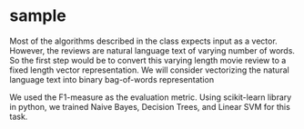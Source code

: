 # sample
<p>Most of the algorithms described in the class expects input as a vector. However, the reviews are natural language text of varying number of words. So the first step would be to convert this varying length movie review to a fixed length vector representation. We will consider vectorizing the natural language text into binary bag-of-words representation
<p>We used the F1-measure as the evaluation metric. Using scikit-learn library in python, we trained Naive Bayes, Decision Trees, and Linear SVM for this task.
